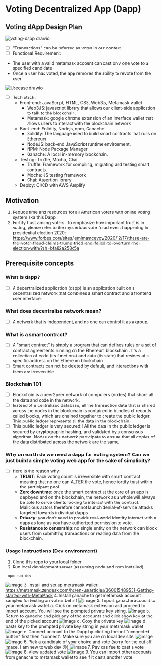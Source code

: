 # Voting Decentralized App (Dapp)

## Voting dApp Design Plan
![voting-dapp drawio](https://user-images.githubusercontent.com/78957509/133527228-a4f9795e-093d-465a-b377-fc4a9add5b04.png)
- [ ] "Transactions" can be referred as votes in our context.
- [ ] Functional Requirement:
 * The user with a valid metamask account can cast only one vote to a specified candidate
 * Once a user has voted, the app removes the ability to revote from the user


![Usecase drawio](https://user-images.githubusercontent.com/78957509/134256321-c93d4257-51f0-44e8-93b0-8d7ea6bc1cb3.png)

- [ ] Tech stack:
  * Front-end: JavaScript, HTML, CSS, Web3js, Metamask wallet
    * Web3JS: javascript library that allows our client-side application to talk to the blockchain.
    * Metamask: google chrome extension of an interface wallet that allows users to interact with the blockchain network
  * Back-end: Solidity, Nodejs, npm, Ganache
    * Solidity: The language used to build smart contracts that runs on Ethereum
    * NodeJS: back-end JavaScript runtime environment.
    * NPM: Node Package Manager
    * Ganache: A local in-memory blockchain. 
  * Testing: Truffle, Mocha, Chai
    * Truffle: Framework for compiling, migrating and testing smart contracts.
    * Mocha: JS testing framework
    * Chai: Assertion library
  * Deploy: CI/CD with AWS Amplify

## Motivation
 1. Reduce time and resources for all American voters with online voting system aka this Dapp
 2. Fortify trust among voters. To emphasize how important trust is in voting, please refer to the mysterious vote fraud event happening in presidential election 2020: https://www.forbes.com/sites/jemimamcevoy/2020/12/17/these-are-the-voter-fraud-claims-trump-tried-and-failed-to-overturn-the-election-with/?sh=bfa82a258c5a

## Prerequisite concepts

### What is dapp?
- [ ] A decentralized application (dapp) is an application built on a decentralized network that combines a smart contract and a frontend user interface.

### What does decentralize network mean?
- [ ] A network that is independent, and no one can control it as a group.

### What is a smart contract?
- [ ] A "smart contract" is simply a program that can defines rules or a set of contract agreements running on the Ethereum blockchain . It's a collection of code (its functions) and data (its state) that resides at a specific address on the Ethereum blockchain.
- [ ] Smart contracts can not be deleted by default, and interactions with them are irreversible.

### Blockchain 101
- [ ] Blockchain is a peer2peer network of computers (nodes) that share all the data and code in the network. 
- [ ] Instead of a centralized database, all the transaction data that is shared across the nodes in the blockchain is contained in bundles of records called blocks, which are chained together to create the public ledger. This public ledger represents all the data in the blockchain.
- [ ] This public ledger is very secured!! All the data in the public ledger is secured by cryptographic hashing, and validated by a consensus algorithm. Nodes on the network participate to ensure that all copies of the data distributed across the network are the same.

### Why on earth do we need a dapp for voting system? Can we just build a simple voting web app for the sake of simplicity?
- [ ] Here is the reason why:
  * **TRUST**: Each voting count is irreversible with smart contract meaning that no one can ALTER the vote, hence fortify trust within the participant pool
  * **Zero downtime**: once the smart contract at the core of an app is deployed and on the blockchain, the network as a whole will always be able to serve clients looking to interact with the contract. Malicious actors therefore cannot launch denial-of-service attacks targeted towards individual dapps.
  * **Privacy**: you don’t need to provide real-world identity interact with a dapp as long as you have authorized permission to vote.
  * **Resistance to censorship**: no single entity on the network can block users from submitting transactions or reading data from the blockchain.

### Usage Instructions (Dev environment)
1. Clone this repo to your local folder
2. Run local development server (assuming node and npm installed)
 ```js
  npm run dev
 ```
 ![image](https://user-images.githubusercontent.com/78957509/134257470-9fa25ba1-9131-4e41-9a02-67e5d1c87e42.png)
3. Install and set up metamask wallet: https://metamask.zendesk.com/hc/en-us/articles/360015489531-Getting-started-with-MetaMask
4. Install ganache to get metamask account samples for testing on voters behalf
 ![image](https://user-images.githubusercontent.com/78957509/134257777-d95720b9-922b-4196-8107-3b7d621ddd66.png)
5. Import ganache account to your metamask wallet
 a. Click on metamask extension and proceed to import account. You will see the prompted private key string.
 ![image](https://user-images.githubusercontent.com/78957509/134257928-b4481e93-dee1-471b-80c2-7c1ee0a04c65.png)
 b. Return to ganache and pick any of the accounts and click show key at the end of the picked account
 ![image](https://user-images.githubusercontent.com/78957509/134258043-2999a69e-1ca9-4661-9182-a45c9f959f09.png)
 c. Copy the private key
 ![image](https://user-images.githubusercontent.com/78957509/134258090-bd5dcdcf-8144-4251-bf18-049db70c199d.png)
 d. paste key to the prompted private key string in your metamask wallet
 ![image](https://user-images.githubusercontent.com/78957509/134258211-31bd1c7c-9481-4240-9b09-a32c543b0cde.png)
 e. Connect account to the Dapp by clicking the not "connected button" first then "connect". Make sure you are on local dev site.
 ![image](https://user-images.githubusercontent.com/78957509/134258383-09168e20-b669-4bb5-8ac0-b67a3bf8c599.png)
 ![image](https://user-images.githubusercontent.com/78957509/134258440-d7487909-61fb-4e2e-98d1-5cb58b8cd93c.png)
6. Pick a candidate of your choice and vote (sorry for the cut off image. I am new to web dev 😢)
 ![image](https://user-images.githubusercontent.com/78957509/134258575-f310b9f2-49e2-45de-bdc8-2b72a642e5df.png)
7. Pay gas fee to cast a vote
 ![image](https://user-images.githubusercontent.com/78957509/134258683-22302eca-b93d-43c1-bf32-9ae7facdc21d.png)
8. View updated vote 
 ![image](https://user-images.githubusercontent.com/78957509/134259079-a8248e1f-20aa-497f-9a49-0b50670a82c2.png)
9. You can import other accounts from ganache to metamask wallet to see if it casts another vote 

 




 






